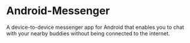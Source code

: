Android-Messenger
=================

A device-to-device messenger app for Android that enables you to chat with your nearby buddies without being connected to the internet.
